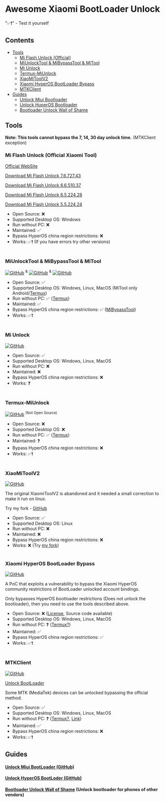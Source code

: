 
# Awesome Xiaomi BootLoader Unlock

"✅❗" - Test it yourself

## Contents
- [Tools](#tools)
  - [Mi Flash Unlock (Official)](#mi-flash-unlock-official-xiaomi-tool)
  - [MiUnlockTool & MiBypassTool & MiTool](#miunlocktool--mibypasstool--mitool)
  - [Mi Unlock](#mi-unlock)
  - [Termux-MiUnlock](#termux-miunlock)
  - [XiaoMiToolV2](#xiaomitoolv2)
  - [Xiaomi HyperOS BootLoader Bypass](#xiaomi-hyperos-bootloader-bypass)
  - [MTKClient](#mtkclient)
- [Guides](#guides)
    - [Unlock Miui Bootloader](#unlock-miui-bootloader-github)
    - [Unlock HuperOS Bootloader](#unlock-hyperos-bootloder-github)
    - [Bootloader Unlock Wall of Shame](#bootloader-unlock-wall-of-shame-unlock-bootloader-for-phones-of-other-vendors)

## Tools

**Note: This tools cannot bypass the 7, 14, 30 day unlock time.** (MTKClient exception)

### Mi Flash Unlock (Official Xiaomi Tool)
[Official WebSite](https://en.miui.com/unlock/download_en.html)

[Download Mi Flash Unlock 7.6.727.43](https://miuirom.xiaomi.com/rom/u1106245679/7.6.727.43/miflash_unlock_en_7.6.727.43.zip)

[Download Mi Flash Unlock 6.6.510.37](https://miuirom.xiaomi.com/rom/u1106245679/6.6.510.37/miflash_unlock_en_6.6.510.37.zip)

[Download Mi Flash Unlock 6.5.224.28](https://miuirom.xiaomi.com/rom/u1106245679/6.5.224.28/miflash_unlock-en-6.5.224.28.zip)

[Download Mi Flash Unlock 5.5.224.24](https://miuirom.xiaomi.com/rom/u1106245679/5.5.224.24/miflash_unlock-en-5.5.224.24.zip)

- Open Source: ❌
- Supported Desktop OS: Windows
- Run without РС: ❌
- Maintained: ✅
- Bypass HyperOS china region restrictions: ❌ 
- Works: ✅❗ (If you have errors try other versions)

#

### MiUnlockTool & MiBypassTool & MiTool
[![GitHub](https://img.shields.io/static/v1?style=for-the-badge&message=GitHub&color=181717&logo=GitHub&logoColor=FFFFFF&label=)](https://github.com/offici5l/MiUnlockTool) <sup>&</sup> 
[![GitHub](https://img.shields.io/static/v1?style=for-the-badge&message=GitHub&color=181717&logo=GitHub&logoColor=FFFFFF&label=)](https://github.com/offici5l/MiBypassTool) <sup>&</sup> 
[![GitHub](https://img.shields.io/static/v1?style=for-the-badge&message=GitHub&color=181717&logo=GitHub&logoColor=FFFFFF&label=)](https://github.com/offici5l/MiTool)

- Open Source: ✅
- Supported Desktop OS: Windows, Linux, MacOS (MiTool only Android/[Termux](https://github.com/termux/termux-app/releases/latest))
- Run without РС: ✅ ([Termux](https://github.com/termux/termux-app/releases/latest))
- Maintained: ✅
- Bypass HyperOS china region restrictions: ✅ ([MiBypassTool](https://github.com/offici5l/MiBypassTool))
- Works: ✅❗

#

### Mi Unlock
[![GitHub](https://img.shields.io/static/v1?style=for-the-badge&message=GitHub&color=181717&logo=GitHub&logoColor=FFFFFF&label=)](https://github.com/Canny1913/miunlock)

- Open Source: ✅
- Supported Desktop OS: Windows, Linux, MacOS
- Run without РС: ❌
- Maintained: ❌
- Bypass HyperOS china region restrictions: ❌
- Works: ❓

#

### Termux-MiUnlock
[![GitHub](https://img.shields.io/static/v1?style=for-the-badge&message=GitHub&color=181717&logo=GitHub&logoColor=FFFFFF&label=)](https://github.com/RohitVerma882/termux-miunlock) <sup>(Not Open Source)</sup>

- Open Source: ❌
- Supported Desktop OS: ❌
- Run without РС: ✅ ([Termux](https://github.com/termux/termux-app/releases/latest))
- Maintained: ❓
- Bypass HyperOS china region restrictions: ❌
- Works: ✅❗

#

### XiaoMiToolV2
[![GitHub](https://img.shields.io/static/v1?style=for-the-badge&message=GitHub&color=181717&logo=GitHub&logoColor=FFFFFF&label=)](https://github.com/francescotescari/XiaoMiToolV2)

The original XiaomiToolV2 is abandoned and it needed a small correction to make it run on linux.

Try my fork - [GitHub](https://github.com/topminipie/XiaoMiToolV2)

- Open Source: ✅
- Supported Desktop OS: Linux
- Run without РС: ❌
- Maintained: ❌
- Bypass HyperOS china region restrictions: ❌
- Works: ❌ (Try [my fork](https://github.com/topminipie/XiaoMiToolV2))

#

### Xiaomi HyperOS BootLoader Bypass
[![GitHub](https://img.shields.io/static/v1?style=for-the-badge&message=GitHub&color=181717&logo=GitHub&logoColor=FFFFFF&label=)](https://github.com/MlgmXyysd/Xiaomi-HyperOS-BootLoader-Bypass)

A PoC that exploits a vulnerability to bypass the Xiaomi HyperOS community restrictions of BootLoader unlocked account bindings.

Only bypasses HyperOS bootloader restrictions (Does not unlock the bootloader), then you need to use the tools described above.

- Open Source: ❌ ([License](https://github.com/MlgmXyysd/Xiaomi-HyperOS-BootLoader-Bypass#%EF%B8%8F-license), Source code available)
- Supported Desktop OS: Windows, Linux, MacOS
- Run without РС: ❓ ([Termux?](https://github.com/termux/termux-app/releases/latest))
- Maintained: ✅
- Bypass HyperOS china region restrictions: ✅
- Works: ✅❗

#

### MTKClient
[![GitHub](https://img.shields.io/static/v1?style=for-the-badge&message=GitHub&color=181717&logo=GitHub&logoColor=FFFFFF&label=)](https://github.com/bkerler/mtkclient)

[Unlock BootLoader](https://github.com/bkerler/mtkclient#unlock-bootloader)

Some MTK (MediaTek) devices can be unlocked bypassing the official method.

- Open Source: ✅
- Supported Desktop OS: Windows, Linux, MacOS
- Run without РС: ❓ ([Termux?](https://github.com/termux/termux-app/releases/latest), [Link](https://github.com/bkerler/mtkclient/issues/684))
- Maintained: ✅
- Bypass HyperOS china region restrictions: ❌
- Works: ✅❗

## Guides

#### [Unlock Miui BootLoader (GitHub)](https://github.com/topminipie/XiaoMiToolV2/wiki/Unlock-Miui-BootLoader)

#### [Unlock HyperOS BootLoder (GitHub)](https://github.com/topminipie/XiaoMiToolV2/wiki/Unlock-HyperOS-BootLoader)

#### [Bootloader Unlock Wall of Shame](https://github.com/melontini/bootloader-unlock-wall-of-shame) (Unlock bootloader for phones of other vendors)
